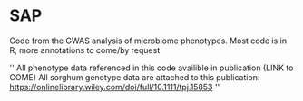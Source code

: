# SAP
Code from the GWAS analysis of microbiome phenotypes. Most code is in R, more annotations to come/by request

''
All phenotype data referenced in this code availible in publication (LINK to COME)
All sorghum genotype data are attached to this publication: https://onlinelibrary.wiley.com/doi/full/10.1111/tpj.15853
''
